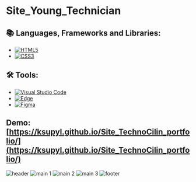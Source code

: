 # Site_Young_Technician

## :books: Languages, Frameworks and Libraries:
- [![HTML5](https://img.shields.io/badge/html5-%23E34F26.svg?style=for-the-badge&logo=html5&logoColor=white)](https://developer.mozilla.org/en-US/docs/Web/HTML)
- [![CSS3](https://img.shields.io/badge/css3-%231572B6.svg?style=for-the-badge&logo=css3&logoColor=white)](https://www.w3schools.com/css/)

## :hammer_and_wrench: Tools:
- [![Visual Studio Code](https://img.shields.io/badge/Visual%20Studio%20Code-0078d7.svg?style=for-the-badge&logo=visual-studio-code&logoColor=white)](https://code.visualstudio.com/)
- [![Edge](https://img.shields.io/badge/Edge-0078D7?style=for-the-badge&logo=Microsoft-edge&logoColor=white)](https://www.microsoft.com/en-us/edge/?form=MA13FJ)
- [![Figma](https://img.shields.io/badge/figma-%23F24E1E.svg?style=for-the-badge&logo=figma&logoColor=white)](https://www.figma.com)

## **Demo:** [https://ksupyl.github.io/Site_TechnoCilin_portfolio/](https://ksupyl.github.io/Site_TechnoCilin_portfolio/) 
![header](./img/Demonstration/header.png)
![main 1](./img/Demonstration/main1.png)
![main 2](./img/Demonstration/main2.png)
![main 3](./img/Demonstration/main3.png)
![footer](./img/Demonstration/footer.png)
